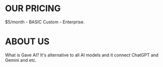 # OUR PRICING 
$5/month - BASIC 
Custom - Enterprise. 


# ABOUT US
What is Gave AI? It's alternative to all AI models and it connect ChatGPT and Gemini and etc. 

